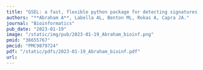 ```yaml
---
title: "GSEL: a fast, flexible python package for detecting signatures of diverse evolutionary forces on genomic regions"
authors: "**Abraham A**, Labella AL, Benton ML, Rokas A, Capra JA."
journal: "Bioinformatics"
pub_date: "2023-01-19"
image: "/static/img/pub/2023-01-19_Abraham_bioinf.png"
pmid: "36655767"
pmcid: "PMC9879724"
pdf: "/static/pdfs/2023-01-19_Abraham_bioinf.pdf"
url: 
---
```

